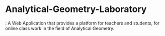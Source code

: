 # Analytical-Geometry-Laboratory
: A Web Application that provides a platform for teachers and students, for online class work in the field of Analytical Geometry.
